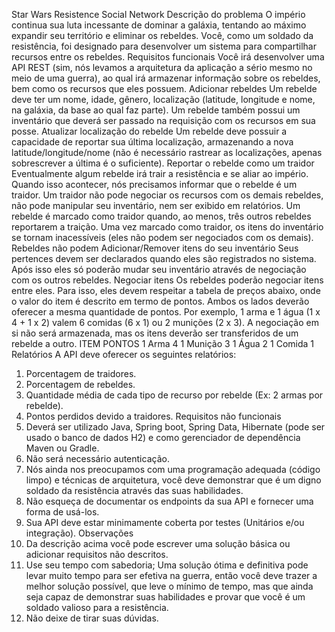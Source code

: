 Star Wars Resistence Social Network
Descrição do problema
O império continua sua luta incessante de dominar a galáxia, tentando ao máximo
expandir seu território e eliminar os rebeldes.
Você, como um soldado da resistência, foi designado para desenvolver um sistema
para compartilhar recursos entre os rebeldes.
Requisitos funcionais
Você irá desenvolver uma API REST (sim, nós levamos a arquitetura da aplicação a
sério mesmo no meio de uma guerra), ao qual irá armazenar informação sobre os
rebeldes, bem como os recursos que eles possuem.
Adicionar rebeldes
Um rebelde deve ter um nome, idade, gênero, localização (latitude, longitude e nome,
na galáxia, da base ao qual faz parte).
Um rebelde também possui um inventário que deverá ser passado na requisição com
os recursos em sua posse.
Atualizar localização do rebelde
Um rebelde deve possuir a capacidade de reportar sua última localização,
armazenando a nova latitude/longitude/nome (não é necessário rastrear as
localizações, apenas sobrescrever a última é o suficiente).
Reportar o rebelde como um traidor
Eventualmente algum rebelde irá trair a resistência e se aliar ao império. Quando isso
acontecer, nós precisamos informar que o rebelde é um traidor.
Um traidor não pode negociar os recursos com os demais rebeldes, não pode
manipular seu inventário, nem ser exibido em relatórios. 
Um rebelde é marcado como traidor quando, ao menos, três outros rebeldes
reportarem a traição.
Uma vez marcado como traidor, os itens do inventário se tornam inacessíveis (eles não
podem ser negociados com os demais).
Rebeldes não podem Adicionar/Remover itens do seu inventário
Seus pertences devem ser declarados quando eles são registrados no sistema. Após
isso eles só poderão mudar seu inventário através de negociação com os outros
rebeldes.
Negociar itens
Os rebeldes poderão negociar itens entre eles.
Para isso, eles devem respeitar a tabela de preços abaixo, onde o valor do item é
descrito em termo de pontos.
Ambos os lados deverão oferecer a mesma quantidade de pontos. Por exemplo, 1 arma
e 1 água (1 x 4 + 1 x 2) valem 6 comidas (6 x 1) ou 2 munições (2 x 3).
A negociação em si não será armazenada, mas os itens deverão ser transferidos de um
rebelde a outro.
ITEM PONTOS
1 Arma 4
1 Munição 3
1 Água 2
1 Comida 1
Relatórios
A API deve oferecer os seguintes relatórios:
1. Porcentagem de traidores.
2. Porcentagem de rebeldes.
3. Quantidade média de cada tipo de recurso por rebelde (Ex: 2 armas por
rebelde).
4. Pontos perdidos devido a traidores.
Requisitos não funcionais
1. Deverá ser utilizado Java, Spring boot, Spring Data, Hibernate (pode ser usado o
banco de dados H2) e como gerenciador de dependência Maven ou Gradle.
2. Não será necessário autenticação.
3. Nós ainda nos preocupamos com uma programação adequada (código limpo) e
técnicas de arquitetura, você deve demonstrar que é um digno soldado da
resistência através das suas habilidades.
4. Não esqueça de documentar os endpoints da sua API e fornecer uma forma de
usá-los.
5. Sua API deve estar minimamente coberta por testes (Unitários e/ou integração).
Observações
1. Da descrição acima você pode escrever uma solução básica ou adicionar
requisitos não descritos.
2. Use seu tempo com sabedoria; Uma solução ótima e definitiva pode levar muito
tempo para ser efetiva na guerra, então você deve trazer a melhor solução
possível, que leve o mínimo de tempo, mas que ainda seja capaz de demonstrar
suas habilidades e provar que você é um soldado valioso para a resistência.
3. Não deixe de tirar suas dúvidas.
